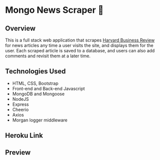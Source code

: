 # Mongo News Scraper :newspaper:

## Overview 
This is a full stack web application that scrapes [Harvard Business Review](https://hbr.org/) for news articles any time a user visits the site, and displays them for the user. Each scraped article is saved to a database, and users can also add comments and revisit them at a later time. 

## Technologies Used
- HTML, CSS, Bootstrap
- Front-end and Back-end Javascript
- MongoDB and Mongoose 
- NodeJS
- Express
- Cheerio 
- Axios 
- Morgan logger middleware

## Heroku Link

## Preview
